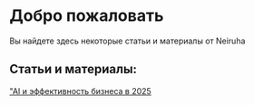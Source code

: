 
# Добро пожаловать

Вы найдете здесь некоторые статьи и материалы от Neiruha

## Cтатьи и материалы:

["AI и эффективность бизнеса в 2025](https://github.com/Neiruha/AI/blob/main/Deepresearch/AIBusinessEfficiencyIn2025.pdf)

